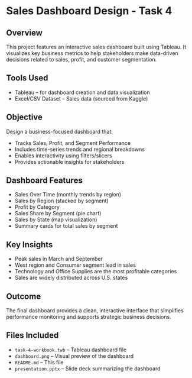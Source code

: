 # Sales Dashboard Design - Task 4

## Overview
This project features an interactive sales dashboard built using Tableau. It visualizes key business metrics to help stakeholders make data-driven decisions related to sales, profit, and customer segmentation.

## Tools Used
- Tableau – for dashboard creation and data visualization
- Excel/CSV Dataset – Sales data (sourced from Kaggle)

## Objective
Design a business-focused dashboard that:
- Tracks Sales, Profit, and Segment Performance
- Includes time-series trends and regional breakdowns
- Enables interactivity using filters/slicers
- Provides actionable insights for stakeholders

## Dashboard Features
- Sales Over Time (monthly trends by region)
- Sales by Region (stacked by segment)
- Profit by Category
- Sales Share by Segment (pie chart)
- Sales by State (map visualization)
- Summary cards for total sales by segment

## Key Insights
- Peak sales in March and September
- West region and Consumer segment lead in sales
- Technology and Office Supplies are the most profitable categories
- Sales are widely distributed across U.S. states

## Outcome
The final dashboard provides a clean, interactive interface that simplifies performance monitoring and supports strategic business decisions.

## Files Included
- `task-4-workbook.twb` – Tableau dashboard file
- `dashboard.png` – Visual preview of the dashboard
- `README.md` – This file
- `presentation.pptx` – Slide deck summarizing the dashboard

